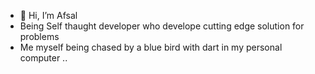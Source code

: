 - 👋 Hi, I’m Afsal
- Being Self thaught developer who develope cutting edge solution for problems
- Me myself being chased by a blue bird with dart in my personal computer .. 

<!---
Afsal3064z/Afsal3064z is a ✨ special ✨ repository because its `README.md` (this file) appears on your GitHub profile.
You can click the Preview link to take a look at your changes.
--->

